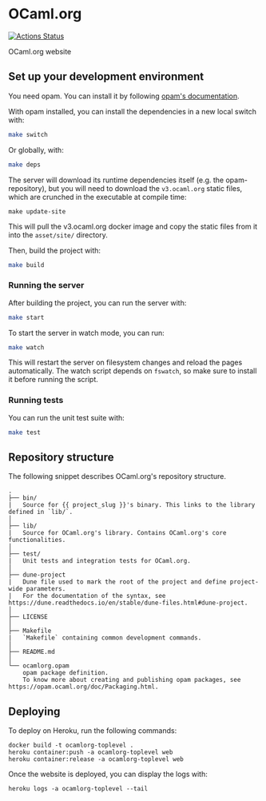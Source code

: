 # OCaml.org

[![Actions Status](https://github.com/tmattio/ocamlorg/workflows/CI/badge.svg)](https://github.com/tmattio/ocamlorg/actions)

OCaml.org website

## Set up your development environment

You need opam. You can install it by following [opam's documentation](https://opam.ocaml.org/doc/Install.html).

With opam installed, you can install the dependencies in a new local switch with:

```bash
make switch
```

Or globally, with:

```bash
make deps
```

The server will download its runtime dependencies itself (e.g. the opam-repository),
but you will need to download the `v3.ocaml.org` static files, which are crunched in the executable at compile time:

```
make update-site
```

This will pull the v3.ocaml.org docker image and copy the static files from it into the `asset/site/` directory.

Then, build the project with:

```bash
make build
```

### Running the server

After building the project, you can run the server with:

```bash
make start
```

To start the server in watch mode, you can run:

```bash
make watch
```

This will restart the server on filesystem changes and reload the pages automatically. The watch script depends on `fswatch`, so make sure to install it before running the script.

### Running tests

You can run the unit test suite with:

```bash
make test
```

## Repository structure

The following snippet describes OCaml.org's repository structure.

```text
.
├── bin/
|   Source for {{ project_slug }}'s binary. This links to the library defined in `lib/`.
│
├── lib/
|   Source for OCaml.org's library. Contains OCaml.org's core functionalities.
│
├── test/
|   Unit tests and integration tests for OCaml.org.
│
├── dune-project
|   Dune file used to mark the root of the project and define project-wide parameters.
|   For the documentation of the syntax, see https://dune.readthedocs.io/en/stable/dune-files.html#dune-project.
│
├── LICENSE
│
├── Makefile
|   `Makefile` containing common development commands.
│
├── README.md
│
└── ocamlorg.opam
    opam package definition.
    To know more about creating and publishing opam packages, see https://opam.ocaml.org/doc/Packaging.html.
```

## Deploying

To deploy on Heroku, run the following commands:

```
docker build -t ocamlorg-toplevel .
heroku container:push -a ocamlorg-toplevel web
heroku container:release -a ocamlorg-toplevel web
```

Once the website is deployed, you can display the logs with:

```
heroku logs -a ocamlorg-toplevel --tail
```
